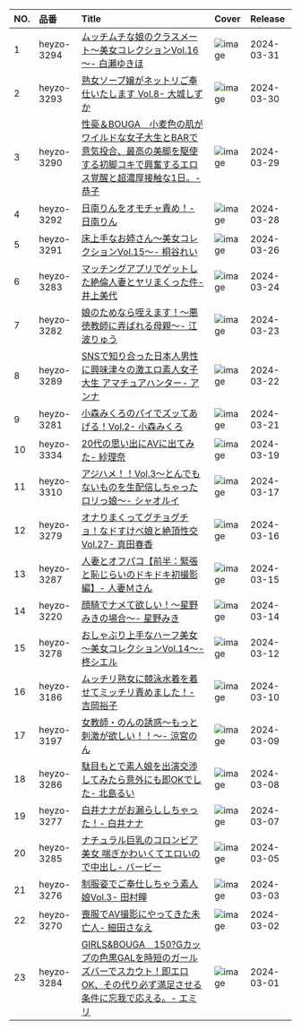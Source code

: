 |NO.|品番|Title|Cover|Release|
|:---|:---|:---|:---|:---|
1|heyzo-3294|[ムッチムチな娘のクラスメート～美女コレクションVol.16～- 白瀬ゆきほ](https://www.avmoive.top/index.php/archives/36597/)|![image](https://www.heyzo.com/contents/3000/3294/images/player_thumbnail.jpg)|2024-03-31
2|heyzo-3293|[熟女ソープ嬢がネットリご奉仕いたします Vol.8- 大城しずか](https://www.avmoive.top/index.php/archives/36598/)|![image](https://www.heyzo.com/contents/3000/3293/images/player_thumbnail.jpg)|2024-03-30
3|heyzo-3290|[性豪＆BOUGA　小麦色の肌がワイルドな女子大生とBARで意気投合、最高の美脚を駆使する初脚コキで興奮するエロス覚醒と超濃厚接触な1日。- 恭子](https://www.avmoive.top/index.php/archives/36599/)|![image](https://www.heyzo.com/contents/3000/3290/images/player_thumbnail.jpg)|2024-03-29
4|heyzo-3292|[日南りんをオモチャ責め！- 日南りん](https://www.avmoive.top/index.php/archives/36600/)|![image](https://www.heyzo.com/contents/3000/3292/images/player_thumbnail.jpg)|2024-03-28
5|heyzo-3291|[床上手なお姉さん～美女コレクションVol.15～- 桐谷れい](https://www.avmoive.top/index.php/archives/36601/)|![image](https://www.heyzo.com/contents/3000/3291/images/player_thumbnail.jpg)|2024-03-26
6|heyzo-3283|[マッチングアプリでゲットした絶倫人妻とヤリまくった件- 井上美代](https://www.avmoive.top/index.php/archives/36602/)|![image](https://www.heyzo.com/contents/3000/3283/images/player_thumbnail.jpg)|2024-03-24
7|heyzo-3282|[娘のためなら咥えます！～悪徳教師に弄ばれる母親～- 江波りゅう](https://www.avmoive.top/index.php/archives/36603/)|![image](https://www.heyzo.com/contents/3000/3282/images/player_thumbnail.jpg)|2024-03-23
8|heyzo-3289|[SNSで知り合った日本人男性に興味津々の激エロ素人女子大生 アマチュアハンター- アンナ](https://www.avmoive.top/index.php/archives/36604/)|![image](https://www.heyzo.com/contents/3000/3289/images/player_thumbnail.jpg)|2024-03-22
9|heyzo-3281|[小森みくろのパイでズッてあげる！Vol.2- 小森みくろ](https://www.avmoive.top/index.php/archives/36605/)|![image](https://www.heyzo.com/contents/3000/3281/images/player_thumbnail.jpg)|2024-03-21
10|heyzo-3334|[20代の思い出にAVに出てみた- 紗理奈](https://www.avmoive.top/index.php/archives/36606/)|![image](https://www.heyzo.com/contents/3000/3334/images/player_thumbnail.jpg)|2024-03-19
11|heyzo-3310|[アジハメ！！Vol.3～とんでもないものを生配信しちゃったロリっ娘～- シャオルイ](https://www.avmoive.top/index.php/archives/36607/)|![image](https://www.heyzo.com/contents/3000/3310/images/player_thumbnail.jpg)|2024-03-17
12|heyzo-3279|[オナりまくってグチョグチョ！なドすけべ娘と絶頂性交Vol.27- 真田春香](https://www.avmoive.top/index.php/archives/36608/)|![image](https://www.heyzo.com/contents/3000/3279/images/player_thumbnail.jpg)|2024-03-16
13|heyzo-3287|[人妻とオフパコ【前半：緊張と恥じらいのドキドキ初撮影編】- 人妻Ｍさん](https://www.avmoive.top/index.php/archives/36609/)|![image](https://www.heyzo.com/contents/3000/3287/images/player_thumbnail.jpg)|2024-03-15
14|heyzo-3220|[顔騎でナメて欲しい！～星野みきの場合～- 星野みき](https://www.avmoive.top/index.php/archives/36610/)|![image](https://www.heyzo.com/contents/3000/3220/images/player_thumbnail.jpg)|2024-03-14
15|heyzo-3278|[おしゃぶり上手なハーフ美女～美女コレクションVol.14～- 柊シエル](https://www.avmoive.top/index.php/archives/36611/)|![image](https://www.heyzo.com/contents/3000/3278/images/player_thumbnail.jpg)|2024-03-12
16|heyzo-3186|[ムッチリ熟女に競泳水着を着せてミッチリ責めました！- 吉岡裕子](https://www.avmoive.top/index.php/archives/36612/)|![image](https://www.heyzo.com/contents/3000/3186/images/player_thumbnail.jpg)|2024-03-10
17|heyzo-3197|[女教師・のんの誘惑～もっと刺激が欲しい！！～- 涼宮のん](https://www.avmoive.top/index.php/archives/36613/)|![image](https://www.heyzo.com/contents/3000/3197/images/player_thumbnail.jpg)|2024-03-09
18|heyzo-3286|[駄目もとで素人娘を出演交渉してみたら意外にも即OKでした- 北島るい](https://www.avmoive.top/index.php/archives/36614/)|![image](https://www.heyzo.com/contents/3000/3286/images/player_thumbnail.jpg)|2024-03-08
19|heyzo-3277|[白井ナナがお漏らししちゃった！- 白井ナナ](https://www.avmoive.top/index.php/archives/36615/)|![image](https://www.heyzo.com/contents/3000/3277/images/player_thumbnail.jpg)|2024-03-07
20|heyzo-3285|[ナチュラル巨乳のコロンビア美女 喘ぎかわいくてエロいので中出し- バービー](https://www.avmoive.top/index.php/archives/36616/)|![image](https://www.heyzo.com/contents/3000/3285/images/player_thumbnail.jpg)|2024-03-05
21|heyzo-3276|[制服姿でご奉仕しちゃう素人娘Vol.3- 田村瞳](https://www.avmoive.top/index.php/archives/36617/)|![image](https://www.heyzo.com/contents/3000/3276/images/player_thumbnail.jpg)|2024-03-03
22|heyzo-3270|[喪服でAV撮影にやってきた未亡人- 細田さなえ](https://www.avmoive.top/index.php/archives/36618/)|![image](https://www.heyzo.com/contents/3000/3270/images/player_thumbnail.jpg)|2024-03-02
23|heyzo-3284|[GIRLS&BOUGA　150?Gカップの色黒GALを時短のガールズバーでスカウト！即エロOK、その代り必ず満足させる条件に忘我で応える。- エミリ](https://www.avmoive.top/index.php/archives/36619/)|![image](https://www.heyzo.com/contents/3000/3284/images/player_thumbnail.jpg)|2024-03-01